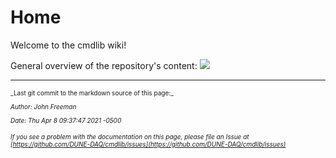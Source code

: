 # Home
Welcome to the cmdlib wiki!

General overview of the repository's content:
![](https://cernbox.cern.ch/index.php/s/9TrcxMrpw654n0u/download)

-----

<font size="1">
_Last git commit to the markdown source of this page:_


_Author: John Freeman_

_Date: Thu Apr 8 09:37:47 2021 -0500_

_If you see a problem with the documentation on this page, please file an Issue at [https://github.com/DUNE-DAQ/cmdlib/issues](https://github.com/DUNE-DAQ/cmdlib/issues)_
</font>
